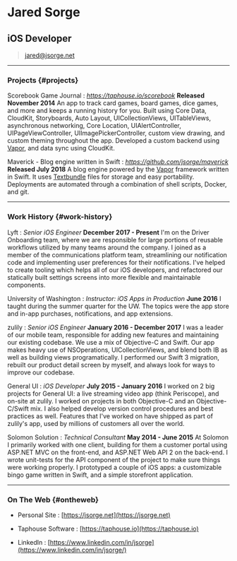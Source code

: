 # Jared Sorge
## iOS Developer

> [jared@jsorge.net](jared@jsorge.net)

------

### Projects {#projects}

Scorebook Game Journal
: *https://taphouse.io/scorebook*
**Released November 2014**
An app to track card games, board games, dice games, and more and keeps a running history for you. Built using Core Data, CloudKit, Storyboards, Auto Layout, UICollectionViews, UITableViews, asynchronous networking, Core Location, UIAlertController, UIPageViewController, UIImagePickerController, custom view drawing, and custom theming throughout the app. Developed a custom backend using [Vapor](https://vapor.codes), and data sync using CloudKit.

Maverick - Blog engine written in Swift
: *https://github.com/jsorge/maverick*
**Released July 2018**
A blog engine powered by the [Vapor](https://vapor.codes) framework written in Swift. It uses [Textbundle](http://textbundle.org) files for storage and easy portability. Deployments are automated through a combination of shell scripts, Docker, and git.

------

### Work History {#work-history}

Lyft
: *Senior iOS Engineer*
**December 2017 - Present**
I'm on the Driver Onboarding team, where we are responsible for large portions of reusable workflows utilized by many teams around the company. I joined as a member of the communications platform team, streamlining our notification code and implementing user preferences for their notifications. I've helped to create tooling which helps all of our iOS developers, and refactored our statically built settings screens into more flexible and maintainable components.

University of Washington
: *Instructor: iOS Apps in Production*
**June 2016**
I taught during the summer quarter for the UW. The topics were the app store and in-app purchases, notifications, and app extensions.

zulily
: *Senior iOS Engineer*
**January 2016 - December 2017**
I was a leader of our mobile team, responsible for adding new features and maintaining our existing codebase. We use a mix of Objective-C and Swift. Our app makes heavy use of NSOperations, UICollectionViews, and blend both IB as well as building views programatically. I performed our Swift 3 migration, rebuilt our product detail screen by myself, and always look for ways to improve our codebase.

General UI
: *iOS Developer*
**July 2015 - January 2016**
I worked on 2 big projects for General UI: a live streaming video app (think Periscope), and on-site at zulily. I worked on projects in both Objective-C and an Objective-C/Swift mix. I also helped develop version control procedures and best practices as well. Features that I've worked on have shipped as part of zulily's app, used by millions of customers all over the world.

Solomon Solution
: *Technical Consultant*
**May 2014 - June 2015**
At Solomon I primarily worked with one client, building for them a customer portal using ASP.NET MVC on the front-end, and ASP.NET Web API 2 on the back-end. I wrote unit-tests for the API component of the project to make sure things were working properly. I prototyped a couple of iOS apps: a customizable bingo game written in Swift, and a simple storefront application.

------

### On The Web {#ontheweb}

* Personal Site
  : [https://jsorge.net](https://jsorge.net)

* Taphouse Software
  : [https://taphouse.io](https://taphouse.io)

* LinkedIn
  : [https://www.linkedin.com/in/jsorge](https://www.linkedin.com/in/jsorge/)
